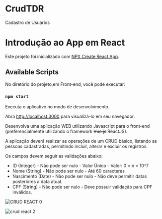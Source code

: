 # CrudTDR
Cadastro de Usuários

# Introdução ao App em  React 

Este projeto foi inicializado com [NPX Create React App](https://github.com/facebook/create-react-app).

## Available Scripts

No diretório do projeto,em Front-end, você pode executar:

### `npm start`

Executa o aplicativo no modo de desenvolvimento.

Abra [http://localhost:3000](http://localhost:3000) para visualizá-lo em seu navegador.


Desenvolva uma aplicação WEB utilizando Javascript para o front-end (preferencialmente utilizando o framework <s>Vue.js</s> ReactJS).

A aplicação deverá realizar as operações de um CRUD básico, listando as pessoas cadastradas, permitindo incluir, alterar e excluir os registros.

Os campos devem seguir as validações abaixo:
- ID (Integer)
       - Não pode ser nulo
       - Valor Único
       - Valor: 0 < n < 10^7
- Nome (String)
       - Não pode ser nulo
       - Até 60 caracteres
- Nascimento (Date)
       - Não pode ser nulo
       - Não deve permitir datas posteriores a data atual.
- CPF (String)
       - Não pode ser nulo
       - Deve possuir validação para CPF inválidos.  

![CRUD REACT 0](https://user-images.githubusercontent.com/86749686/151852357-1712a3a6-16b5-45ff-8a5c-0b4fcb4332b7.png)

![crud react 2](https://user-images.githubusercontent.com/86749686/151861035-2e2e029a-d575-42db-9929-ac5e81bc7795.png)


